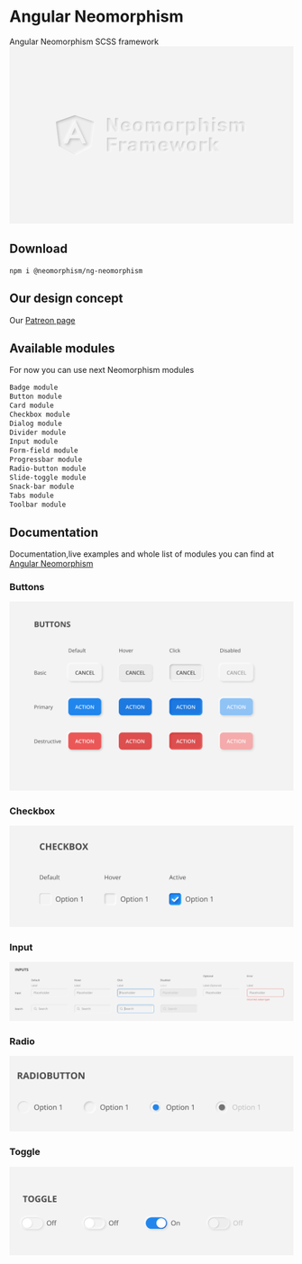 # Angular Neomorphism
Angular Neomorphism SCSS framework
![Angular Neomorphism](https://github.com/Angular-Neumorphism/Angular-Neumorphism/blob/master/src/assets/promo%20banner.png)

## Download

```
npm i @neomorphism/ng-neomorphism
```

## Our design concept

Our [Patreon page](https://www.patreon.com/neomorphism)

## Available modules

For now you can use next Neomorphism modules
```
Badge module
Button module
Card module
Checkbox module
Dialog module
Divider module
Input module
Form-field module
Progressbar module
Radio-button module
Slide-toggle module
Snack-bar module
Tabs module
Toolbar module
```
## Documentation

Documentation,live examples and whole list of modules you can find at [Angular Neomorphism](https://angular-neomorphism.web.app/)

### Buttons
![Neo buttons](https://github.com/Angular-Neumorphism/Angular-Neumorphism/blob/development/src/assets/preview/button.png)

### Checkbox
![Neo checkbox](https://github.com/Angular-Neumorphism/Angular-Neumorphism/blob/development/src/assets/preview/checkbox.png)

### Input
![Neo input](https://github.com/Angular-Neumorphism/Angular-Neumorphism/blob/development/src/assets/preview/input.png)

### Radio
![Neo input](https://github.com/Angular-Neumorphism/Angular-Neumorphism/blob/development/src/assets/preview/radio.png)

### Toggle
![Neo input](https://github.com/Angular-Neumorphism/Angular-Neumorphism/blob/development/src/assets/preview/toggle.png)